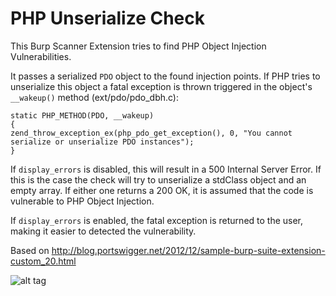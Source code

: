 # PHP Unserialize Check

This Burp Scanner Extension tries to find PHP Object Injection Vulnerabilities.

It passes a serialized `PDO` object to the found injection points. If PHP tries to unserialize this object a fatal exception is thrown triggered in the object's `__wakeup()` method (ext/pdo/pdo_dbh.c):
```
static PHP_METHOD(PDO, __wakeup)
{
zend_throw_exception_ex(php_pdo_get_exception(), 0, "You cannot serialize or unserialize PDO instances");
}
```
If `display_errors` is disabled, this will result in a 500 Internal Server Error. If this is the case the check will try to unserialize a stdClass object and an empty array. If either one returns a 200 OK, it is assumed that the code is vulnerable to PHP Object Injection.

If `display_errors` is enabled, the fatal exception is returned to the user, making it easier to detected the vulnerability.

Based on http://blog.portswigger.net/2012/12/sample-burp-suite-extension-custom_20.html

![alt tag](https://raw.githubusercontent.com/securifybv/PHPUnserializeCheck/master/img/example%20report.png)
